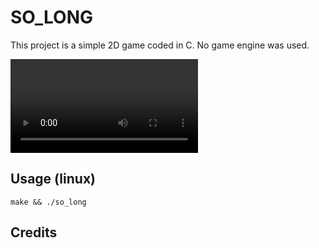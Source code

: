 # SO_LONG

This project is a simple 2D game coded in C. No game engine was used.

<video controls>
  <source src="./img/game.webm" type="video/webm">
  Your browser does not support the video tag.
</video>


## Usage (linux)

```console
make && ./so_long
```

## Credits
